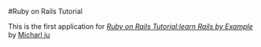 #Ruby on Rails Tutorial

This is the first application for
[*Ruby on Rails Tutorial:learn Rails by
Example*](http://github.com)
by [Micharl ju](http://michhaaa.com)
